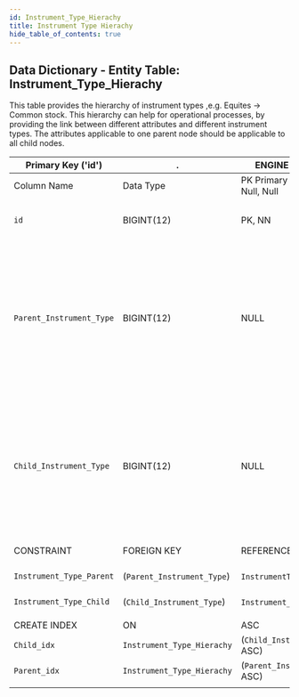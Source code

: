 ```yaml
---
id: Instrument_Type_Hierachy
title: Instrument Type Hierachy
hide_table_of_contents: true
---
```


## Data Dictionary - Entity Table: Instrument_Type_Hierachy

This table provides the hierarchy of instrument types ,e.g. Equites -> Common stock. 
This hierarchy can help for operational processes, by providing the link between different attributes and different instrument types.
The attributes applicable to one parent node should be applicable to all child nodes.

| Primary Key ('id')|.|ENGINE = InnoDB|.|.|
|---|---|---|---|---|
|Column Name|Data Type|PK Primary Key, NN-Not Null, Null|Examples|Comments|
||
|`id`|BIGINT(12)|PK, NN|1|PrimaryKey-ID, Not Null (auto creates)|
|`Parent_Instrument_Type`|BIGINT(12)|NULL|1|Id for the top node of hierarchy (parent) of Instrument types. Recommended is to store only the direct relationships between parent node and child node.|
|`Child_Instrument_Type`|BIGINT(12)|NULL|3|Id for the underlying node in the hierarchy (child) of Instrument types. More than one child node can be associated with parent node.|
||
|CONSTRAINT|FOREIGN KEY|REFERENCES|ON DELETE|ON UPDATE|
|`Instrument_Type_Parent`|(`Parent_Instrument_Type`)|`InstrumentType` (`id`)| NO ACTION|NO ACTION|
|`Instrument_Type_Child`|(`Child_Instrument_Type`)|`Instrument_Type` (`id`)| NO ACTION|NO ACTION|
||
|CREATE INDEX|ON|ASC|VISIBLE|.|
|`Child_idx`|`Instrument_Type_Hierachy`| (`Child_Instrument_Type` ASC)| VISIBLE|.|
|`Parent_idx` |`Instrument_Type_Hierachy` |(`Parent_Instrument_Type` ASC)| VISIBLE|.|
||

